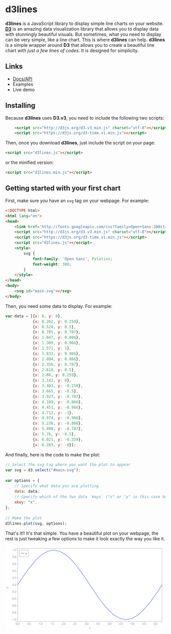 # d3lines

**d3lines** is a JavaScript library to display simple line charts on your website. 
<a href="http://d3js.org/">**D3**</a> is an amazing data visualization library that allows you to display data with stunningly beautiful visuals. 
But sometimes, what you need to display can be very simple, like a line chart. This is where **d3lines** can help.
**d3lines** is a simple wrapper around **D3** that allows you to create a beautiful line chart with *just a few lines of codes*.
It is designed for simplicity.

## Links

- [Docs/API](API.md)
- Examples
- Live demo

## Installing

Because **d3lines** uses **D3.v3**, you need to include the following two scripts:

```html
    <script src="http://d3js.org/d3.v3.min.js" charset="utf-8"></script>
    <script src="https://d3js.org/d3-time.v1.min.js"></script>
```

Then, once you download **d3lines**, just include the script on your page:

```html
<script src="d3lines.js"></script>
```

or the minified version:

```html
<script src="d3lines.min.js"></script>
```

## Getting started with your first chart

First, make sure you have an `svg` tag on your webpage. For example:

```html
<!DOCTYPE html>
<html lang="en">
<head>
    <link href='http://fonts.googleapis.com/css?family=Open+Sans:300italic,400italic,300,400' rel='stylesheet' type='text/css'>
    <script src="http://d3js.org/d3.v3.min.js" charset="utf-8"></script>
    <script src="https://d3js.org/d3-time.v1.min.js"></script>
    <script src="d3lines.js"></script>
    <style>
        svg {
            font-family: 'Open Sans', Palatino;
            font-weight: 300;
        }
    </style>
</head>
<body>
    <svg id="main-svg"></svg>
</body>
```

Then, you need some data to display. For example:

```javascript
var data = [{x: 0, y: 0},
            {x: 0.262, y: 0.259},
            {x: 0.524, y: 0.5},
            {x: 0.785, y: 0.707},
            {x: 1.047, y: 0.866},
            {x: 1.309, y: 0.966},
            {x: 1.571, y: 1},
            {x: 1.833, y: 0.966},
            {x: 2.094, y: 0.866},
            {x: 2.356, y: 0.707},
            {x: 2.618, y: 0.5},
            {x: 2.88, y: 0.259},
            {x: 3.142, y: 0},
            {x: 3.403, y: -0.259},
            {x: 3.665, y: -0.5},
            {x: 3.927, y: -0.707},
            {x: 4.189, y: -0.866},
            {x: 4.451, y: -0.966},
            {x: 4.712, y: -1},
            {x: 4.974, y: -0.966},
            {x: 5.236, y: -0.866},
            {x: 5.498, y: -0.707},
            {x: 5.76, y: -0.5},
            {x: 6.021, y: -0.259},
            {x: 6.283, y: -0}];
```

And finally, here is the code to make the plot:

```javascript
// Select the svg tag where you want the plot to appear
var svg = d3.select("#main-svg");

var options = {
    // Specify what data you are plotting
    data: data,
    // Specify which of the two data `keys` ("x" or "y" in this case but it could be anything) will appear on the x-axis
    xkey: "x",
};

// Make the plot
d3lines.plot(svg, options);
```

That's it!! It's that simple. You have a beautiful plot on your webpage, the rest is just tweaking a few options to make it look exactly the way you like it.

<p align="center"><img src="/images/basic_sine.png" width="600" align="center"></p>
